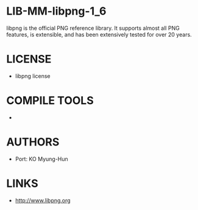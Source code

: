 # LIB-MM-libpng-1_6
libpng is the official PNG reference library. It supports almost all PNG features, is extensible, and has been extensively tested for over 20 years.

LICENSE
===============
* libpng license

COMPILE TOOLS
===============
* 
 
AUTHORS
===============
* Port: KO Myung-Hun

LINKS
===============
* http://www.libpng.org

